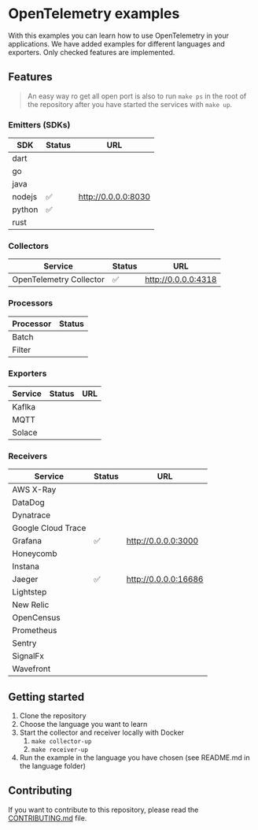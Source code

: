 # OpenTelemetry examples

With this examples you can learn how to use OpenTelemetry in your applications. We have added examples for different languages and exporters. Only checked features are implemented.

## Features

> An easy way ro get all open port is also to run `make ps` in the root of the repository after you have started the services with `make up`.

### Emitters (SDKs)

| SDK    | Status | URL                   |
|--------|--------|-----------------------|
| dart   |        |                       |
| go     |        |                       |
| java   |        |                       |
| nodejs | ✅      | <http://0.0.0.0:8030> |
| python | ✅      |                       |
| rust   |        |                       |

### Collectors

| Service                 | Status | URL                   |
|-------------------------|--------|-----------------------|
| OpenTelemetry Collector | ✅      | <http://0.0.0.0:4318> |

### Processors

| Processor | Status |
|-----------|--------|
| Batch     |        |
| Filter    |        |

### Exporters

| Service | Status | URL |
|---------|--------|-----|
| Kaflka  |        |     |
| MQTT    |        |     |
| Solace  |        |     |

### Receivers

| Service            | Status | URL                    |
|--------------------|--------|------------------------|
| AWS X-Ray          |        |                        |
| DataDog            |        |                        |
| Dynatrace          |        |                        |
| Google Cloud Trace |        |                        |
| Grafana            | ✅      | <http://0.0.0.0:3000>  |
| Honeycomb          |        |                        |
| Instana            |        |                        |
| Jaeger             | ✅      | <http://0.0.0.0:16686> |
| Lightstep          |        |                        |
| New Relic          |        |                        |
| OpenCensus         |        |                        |
| Prometheus         |        |                        |
| Sentry             |        |                        |
| SignalFx           |        |                        |
| Wavefront          |        |                        |

## Getting started

1. Clone the repository
2. Choose the language you want to learn
3. Start the collector and receiver locally with Docker
    1. `make collector-up`
    2. `make receiver-up`
4. Run the example in the language you have chosen (see README.md in the language folder)

## Contributing

If you want to contribute to this repository, please read the [CONTRIBUTING.md](CONTRIBUTING.md) file.
